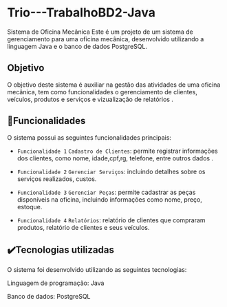 # Trio---TrabalhoBD2-Java
Sistema de Oficina Mecânica
Este é um projeto de um sistema de gerenciamento para uma oficina mecânica, desenvolvido utilizando a linguagem Java e o banco de dados PostgreSQL.

## Objetivo
O objetivo deste sistema é auxiliar na gestão das atividades de uma oficina mecânica, tem como funcionalidades o gerenciamento de clientes, veículos, produtos e serviços e vizualização de relatórios .

## 🔨Funcionalidades
O sistema possui as seguintes funcionalidades principais:

- `Funcionalidade 1` `Cadastro de Clientes`: permite registrar informações dos clientes, como nome, idade,cpf,rg, telefone, entre outros dados .

- `Funcionalidade 2` `Gerenciar Serviços`:  incluindo detalhes sobre os serviços realizados,  custos.

- `Funcionalidade 3` `Gerenciar Peças`: permite cadastrar as peças disponíveis na oficina, incluindo informações como nome,  preço, estoque.

- `Funcionalidade 4` `Relatórios`: relatório de clientes que compraram produtos, relatório de clientes e seus veículos.

## ✔️Tecnologias utilizadas
O sistema foi desenvolvido utilizando as seguintes tecnologias:

Linguagem de programação: Java

Banco de dados: PostgreSQL
